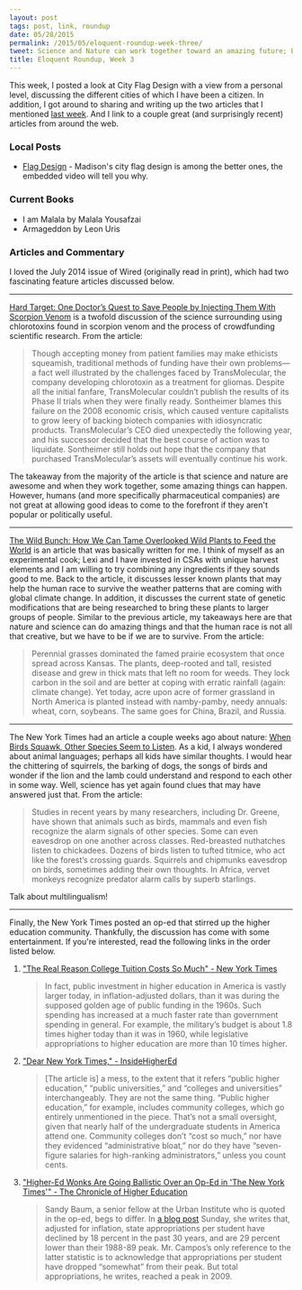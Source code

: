 ```yaml
---
layout: post
tags: post, link, roundup
date: 05/28/2015
permalink: /2015/05/eloquent-roundup-week-three/
tweet: Science and Nature can work together toward an amazing future; Eloquent Roundup, Week Three focuses on this simple fact.
title: Eloquent Roundup, Week 3
---
```


This week, I posted a look at City Flag Design with a view from a personal level, discussing the different cities of which I have been a citizen. In addition, I got around to sharing and writing up the two articles that I mentioned [last week](http://www.engineeredeloquence.com/2015/05/eloquent-roundup-week-two/#fn1). And I link to a couple great (and surprisingly recent) articles from around the web.

### Local Posts
+ [Flag Design](http://www.engineeredeloquence.com/2015/05/flag-design/) - Madison's city flag design is among the better ones, the embedded video will tell you why.

### Current Books
+ I am Malala by Malala Yousafzai
+ Armageddon by Leon Uris

### Articles and Commentary
I loved the July 2014 issue of Wired (originally read in print), which had two fascinating feature articles discussed below.

---

[Hard Target: One Doctor’s Quest to Save People by Injecting Them With Scorpion Venom](http://www.wired.com/2014/06/scorpion-venom/) is a twofold discussion of the science surrounding using chlorotoxins found in scorpion venom and the process of crowdfunding scientific research. From the article:

>Though accepting money from patient families may make ethicists squeamish, traditional methods of funding have their own problems—a fact well illustrated by the challenges faced by Trans­Molecular, the company developing chlorotoxin as a treatment for gliomas. Despite all the initial fanfare, TransMolecular couldn’t publish the results of its Phase II trials when they were finally ready. Sontheimer blames this failure on the 2008 economic crisis, which caused venture capitalists to grow leery of backing biotech companies with idiosyncratic products. TransMolecular’s CEO died unexpectedly the following year, and his successor decided that the best course of action was to liquidate. Sontheimer still holds out hope that the company that purchased Trans­Molecular’s assets will eventually continue his work.

The takeaway from the majority of the article is that science and nature are awesome and when they work together, some amazing things can happen. However, humans (and more specifically pharmaceutical companies) are not great at allowing good ideas to come to the forefront if they aren't popular or politically useful.

---

[The Wild Bunch: How We Can Tame Overlooked Wild Plants to Feed the World](http://www.wired.com/2014/06/potato-bean/) is an article that was basically written for me. I think of myself as an experimental cook; Lexi and I have invested in CSAs with unique harvest elements and I am willing to try combining any ingredients if they sounds good to me. Back to the article, it discusses lesser known plants that may help the human race to survive the weather patterns that are coming with global climate change. In addition, it discusses the current state of genetic modifications that are being researched to bring these plants to larger groups of people. Similar to the previous article, my takeaways here are that nature and science can do amazing things and that the human race is not all that creative, but we have to be if we are to survive. From the article:

>Perennial grasses dominated the famed prairie ecosystem that once spread across Kansas. The plants, deep-rooted and tall, resisted disease and grew in thick mats that left no room for weeds. They lock carbon in the soil and are better at coping with erratic rainfall (again: climate change). Yet today, acre upon acre of former grassland in North America is planted instead with namby-pamby, needy annuals: wheat, corn, soybeans. The same goes for China, Brazil, and Russia.

---

The New York Times had an article a couple weeks ago about nature: [When Birds Squawk, Other Species Seem to Listen](http://www.nytimes.com/2015/05/19/science/decoding-the-cacophony-of-birds-warning-calls.html?nytmobile=0). As a kid, I always wondered about animal languages; perhaps all kids have similar thoughts. I would hear the chittering of squirrels, the barking of dogs, the songs of birds and wonder if the lion and the lamb could understand and respond to each other in some way. Well, science has yet again found clues that may have answered just that. From the article:

>Studies in recent years by many researchers, including Dr. Greene, have shown that animals such as birds, mammals and even fish recognize the alarm signals of other species. Some can even eavesdrop on one another across classes. Red-breasted nuthatches listen to chickadees. Dozens of birds listen to tufted titmice, who act like the forest’s crossing guards. Squirrels and chipmunks eavesdrop on birds, sometimes adding their own thoughts. In Africa, vervet monkeys recognize predator alarm calls by superb starlings.

Talk about multilingualism!

---

Finally, the New York Times posted an op-ed that stirred up the higher education community. Thankfully, the discussion has come with some entertainment. If you're interested, read the following links in the order listed below.

1. ["The Real Reason College Tuition Costs So Much" - New York Times](http://www.nytimes.com/2015/04/05/opinion/sunday/the-real-reason-college-tuition-costs-so-much.html)
	
	>In fact, public investment in higher education in America is vastly larger today, in inflation-adjusted dollars, than it was during the supposed golden age of public funding in the 1960s. Such spending has increased at a much faster rate than government spending in general. For example, the military’s budget is about 1.8 times higher today than it was in 1960, while legislative appropriations to higher education are more than 10 times higher.
2. ["Dear New York Times," - InsideHigherEd](https://www.insidehighered.com/blogs/confessions-community-college-dean/dear-new-york-times)
	
	>[The article is] a mess, to the extent that it refers “public higher education,” “public universities,” and “colleges and universities” interchangeably. They are not the same thing. “Public higher education,” for example, includes community colleges, which go entirely unmentioned in the piece. That’s not a small oversight, given that nearly half of the undergraduate students in America attend one. Community colleges don’t “cost so much,” nor have they evidenced “administrative bloat,” nor do they have “seven-figure salaries for high-ranking administrators,” unless you count cents.  
3. ["Higher-Ed Wonks Are Going Ballistic Over an Op-Ed in 'The New York Times'" - The Chronicle of Higher Education](http://chronicle.com/blogs/ticker/higher-ed-wonks-are-going-ballistic-over-an-op-ed-in-the-new-york-times/96773)
	
	>Sandy Baum, a senior fellow at the Urban Institute who is quoted in the op-ed, begs to differ. In [a blog post](http://blog.metrotrends.org/2015/04/declining-state-expenditures-public-universities-are-driving-tuition-increases/) Sunday, she writes that, adjusted for inflation, state appropriations per student have declined by 18 percent in the past 30 years, and are 29 percent lower than their 1988-89 peak. Mr. Campos’s only reference to the latter statistic is to acknowledge that appropriations per student have dropped “somewhat” from their peak. But total appropriations, he writes, reached a peak in 2009.